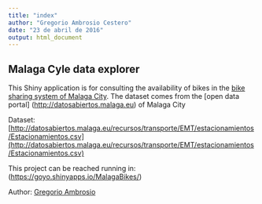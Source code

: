 ```yaml
---
title: "index"
author: "Gregorio Ambrosio Cestero"
date: "23 de abril de 2016"
output: html_document
---
```


## Malaga Cyle data explorer

This Shiny application is for consulting the availability of bikes in the [bike sharing system of Malaga City](http://malagabici.malaga.eu/webpublica/index.html).
The dataset comes from the [open data portal] (http://datosabiertos.malaga.eu) of Malaga City

Dataset: [http://datosabiertos.malaga.eu/recursos/transporte/EMT/estacionamientos/Estacionamientos.csv](http://datosabiertos.malaga.eu/recursos/transporte/EMT/estacionamientos/Estacionamientos.csv)


This project can be reached running in: (https://goyo.shinyapps.io/MalagaBikes/)


Author: [Gregorio Ambrosio](http://www.gregorioambrosio.com)

